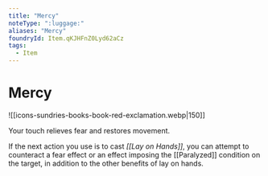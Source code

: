```yaml
---
title: "Mercy"
noteType: ":luggage:"
aliases: "Mercy"
foundryId: Item.qKJHFnZ0Lyd62aCz
tags:
  - Item
---
```


# Mercy
![[icons-sundries-books-book-red-exclamation.webp|150]]

Your touch relieves fear and restores movement.

If the next action you use is to cast _[[Lay on Hands]]_, you can attempt to counteract a fear effect or an effect imposing the [[Paralyzed]] condition on the target, in addition to the other benefits of lay on hands.
